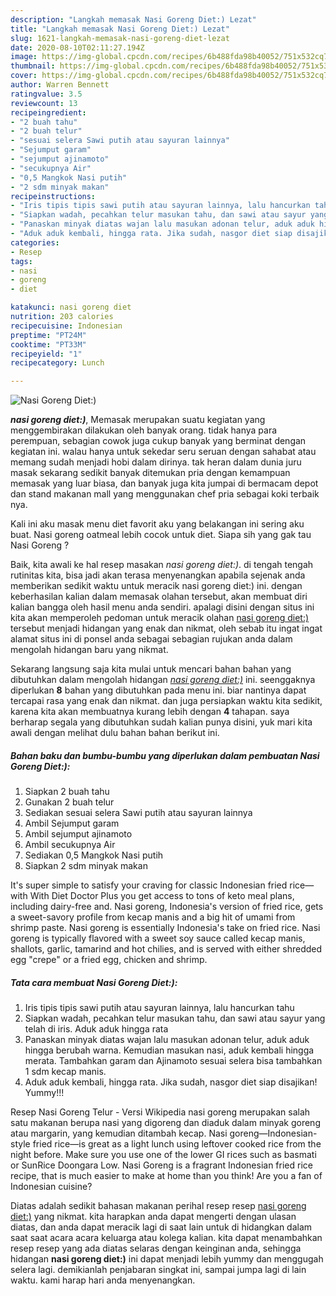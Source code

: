 ```yaml
---
description: "Langkah memasak Nasi Goreng Diet:) Lezat"
title: "Langkah memasak Nasi Goreng Diet:) Lezat"
slug: 1621-langkah-memasak-nasi-goreng-diet-lezat
date: 2020-08-10T02:11:27.194Z
image: https://img-global.cpcdn.com/recipes/6b488fda98b40052/751x532cq70/nasi-goreng-diet-foto-resep-utama.jpg
thumbnail: https://img-global.cpcdn.com/recipes/6b488fda98b40052/751x532cq70/nasi-goreng-diet-foto-resep-utama.jpg
cover: https://img-global.cpcdn.com/recipes/6b488fda98b40052/751x532cq70/nasi-goreng-diet-foto-resep-utama.jpg
author: Warren Bennett
ratingvalue: 3.5
reviewcount: 13
recipeingredient:
- "2 buah tahu"
- "2 buah telur"
- "sesuai selera Sawi putih atau sayuran lainnya"
- "Sejumput garam"
- "sejumput ajinamoto"
- "secukupnya Air"
- "0,5 Mangkok Nasi putih"
- "2 sdm minyak makan"
recipeinstructions:
- "Iris tipis tipis sawi putih atau sayuran lainnya, lalu hancurkan tahu"
- "Siapkan wadah, pecahkan telur masukan tahu, dan sawi atau sayur yang telah di iris. Aduk aduk hingga rata"
- "Panaskan minyak diatas wajan lalu masukan adonan telur, aduk aduk hingga berubah warna. Kemudian masukan nasi, aduk kembali hingga merata. Tambahkan garam dan Ajinamoto sesuai selera bisa tambahkan 1 sdm kecap manis."
- "Aduk aduk kembali, hingga rata. Jika sudah, nasgor diet siap disajikan! Yummy!!!"
categories:
- Resep
tags:
- nasi
- goreng
- diet

katakunci: nasi goreng diet 
nutrition: 203 calories
recipecuisine: Indonesian
preptime: "PT24M"
cooktime: "PT33M"
recipeyield: "1"
recipecategory: Lunch

---
```



![Nasi Goreng Diet:)](https://img-global.cpcdn.com/recipes/6b488fda98b40052/751x532cq70/nasi-goreng-diet-foto-resep-utama.jpg)

<b><i>nasi goreng diet:)</i></b>, Memasak merupakan suatu kegiatan yang menggembirakan dilakukan oleh banyak orang. tidak hanya para perempuan, sebagian cowok juga cukup banyak yang berminat dengan kegiatan ini. walau hanya untuk sekedar seru seruan dengan sahabat atau memang sudah menjadi hobi dalam dirinya. tak heran dalam dunia juru masak sekarang sedikit banyak ditemukan pria dengan kemampuan memasak yang luar biasa, dan banyak juga kita jumpai di bermacam depot dan stand makanan mall yang menggunakan chef pria sebagai koki terbaik nya.

Kali ini aku masak menu diet favorit aku yang belakangan ini sering aku buat. Nasi goreng oatmeal lebih cocok untuk diet. Siapa sih yang gak tau Nasi Goreng ?

Baik, kita awali ke hal resep masakan <i>nasi goreng diet:)</i>. di tengah tengah rutinitas kita, bisa jadi akan terasa menyenangkan apabila sejenak anda memberikan sedikit waktu untuk meracik nasi goreng diet:) ini. dengan keberhasilan kalian dalam memasak olahan tersebut, akan membuat diri kalian bangga oleh hasil menu anda sendiri. apalagi disini dengan situs ini kita akan memperoleh pedoman untuk meracik olahan <u>nasi goreng diet:)</u> tersebut menjadi hidangan yang enak dan nikmat, oleh sebab itu ingat ingat alamat situs ini di ponsel anda sebagai sebagian rujukan anda dalam mengolah hidangan baru yang nikmat.


Sekarang langsung saja kita mulai untuk mencari bahan bahan yang dibutuhkan dalam mengolah hidangan <u><i>nasi goreng diet:)</i></u> ini. seenggaknya diperlukan <b>8</b> bahan yang dibutuhkan pada menu ini. biar nantinya dapat tercapai rasa yang enak dan nikmat. dan juga persiapkan waktu kita sedikit, karena kita akan membuatnya kurang lebih dengan <b>4</b> tahapan. saya berharap segala yang dibutuhkan sudah kalian punya disini, yuk mari kita awali dengan melihat dulu bahan bahan berikut ini.

<!--inarticleads1-->

##### Bahan baku dan bumbu-bumbu yang diperlukan dalam pembuatan Nasi Goreng Diet:):

1. Siapkan 2 buah tahu
1. Gunakan 2 buah telur
1. Sediakan sesuai selera Sawi putih atau sayuran lainnya
1. Ambil Sejumput garam
1. Ambil sejumput ajinamoto
1. Ambil secukupnya Air
1. Sediakan 0,5 Mangkok Nasi putih
1. Siapkan 2 sdm minyak makan


It&#39;s super simple to satisfy your craving for classic Indonesian fried rice—with With Diet Doctor Plus you get access to tons of keto meal plans, including dairy-free and. Nasi goreng, Indonesia&#39;s version of fried rice, gets a sweet-savory profile from kecap manis and a big hit of umami from shrimp paste. Nasi goreng is essentially Indonesia&#39;s take on fried rice. Nasi goreng is typically flavored with a sweet soy sauce called kecap manis, shallots, garlic, tamarind and hot chilies, and is served with either shredded egg &#34;crepe&#34; or a fried egg, chicken and shrimp. 

<!--inarticleads2-->

##### Tata cara membuat Nasi Goreng Diet:):

1. Iris tipis tipis sawi putih atau sayuran lainnya, lalu hancurkan tahu
1. Siapkan wadah, pecahkan telur masukan tahu, dan sawi atau sayur yang telah di iris. Aduk aduk hingga rata
1. Panaskan minyak diatas wajan lalu masukan adonan telur, aduk aduk hingga berubah warna. Kemudian masukan nasi, aduk kembali hingga merata. Tambahkan garam dan Ajinamoto sesuai selera bisa tambahkan 1 sdm kecap manis.
1. Aduk aduk kembali, hingga rata. Jika sudah, nasgor diet siap disajikan! Yummy!!!


Resep Nasi Goreng Telur - Versi Wikipedia nasi goreng merupakan salah satu makanan berupa nasi yang digoreng dan diaduk dalam minyak goreng atau margarin, yang kemudian ditambah kecap. Nasi goreng—Indonesian-style fried rice—is great as a light lunch using leftover cooked rice from the night before. Make sure you use one of the lower GI rices such as basmati or SunRice Doongara Low. Nasi Goreng is a fragrant Indonesian fried rice recipe, that is much easier to make at home than you think! Are you a fan of Indonesian cuisine? 

Diatas adalah sedikit bahasan makanan perihal resep resep <u>nasi goreng diet:)</u> yang nikmat. kita harapkan anda dapat mengerti dengan ulasan diatas, dan anda dapat meracik lagi di saat lain untuk di hidangkan dalam saat saat acara acara keluarga atau kolega kalian. kita dapat menambahkan resep resep yang ada diatas selaras dengan keinginan anda, sehingga hidangan <b>nasi goreng diet:)</b> ini dapat menjadi lebih yummy dan menggugah selera lagi. demikianlah penjabaran singkat ini, sampai jumpa lagi di lain waktu. kami harap hari anda menyenangkan.

